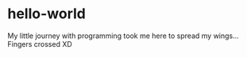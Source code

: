 # hello-world
My little journey with programming took me here to spread my wings... Fingers crossed XD
